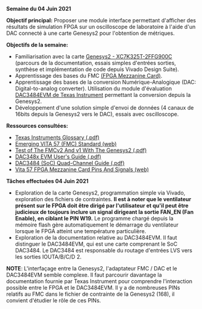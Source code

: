 **Semaine du 04 Juin 2021**

**Objectif principal:** Proposer une module interface permettant d'afficher des résultats de simulation FPGA sur un oscilloscope de laboratoire à l'aide d'un DAC connecté à une carte Genesys2 pour l'obtention de métriques.

**Objectifs de la semaine:**  
- Familiarisation avec la carte [Genesys2 - XC7K325T-2FFG900C](https://reference.digilentinc.com/programmable-logic/genesys-2/reference-manual?redirect=1) (parcours de la documentation, essais simples d'entrées sorties, synthèse et implémentation de code depuis Vivado Design Suite).
- Apprentissage des bases du FMC [(FPGA Mezzanine Card)](https://en.wikipedia.org/wiki/FPGA_Mezzanine_Card).
- Apprentissage des bases de la conversion Numérique-Analogique (DAC: Digital-to-analog converter). Utilisation du module d'évaluation [DAC3484EVM de Texas Instrument](https://www.ti.com/product/DAC3484) permettant la conversion depuis la Genesys2.
- Développement d'une solution simple d'envoi de données (4 canaux de 16bits depuis la Genesys2 vers le DAC), essais avec oscilloscope.

**Ressources consultées:** 
- [Texas Instruments Glossary (.pdf)](https://www.ti.com/lit/ml/slyz022k/slyz022k.pdf?ts=1622839421527&ref_url=https%253A%252F%252Fwww.google.com%252F)
- [Emerging VITA 57 (FMC) Standard (web)](http://vita.mil-embedded.com/articles/introducing-fpga-brings-modularity-fpga-designs/)
- [Test of The FMCv2 And v1 With The Genesys2 (.pdf)](https://indico.cern.ch/event/646676/contributions/2626402/attachments/1486497/2308673/FMC_tested_with_the_Genesys2.pdf)
- [DAC348x EVM User's Guide (.pdf)](https://www.ti.com/lit/ug/slau432a/slau432a.pdf?ts=1622833187012&ref_url=https%253A%252F%252Fwww.ti.com%252Ftool%252FDAC3484EVM)
- [DAC3484 (SoC) Quad-Channel Guide (.pdf)](https://www.ti.com/lit/ds/symlink/dac3484.pdf?ts=1622839791160&ref_url=https%253A%252F%252Fwww.google.com%252F)
- [Vita 57 FPGA Mezzanine Card Pins And Signals (web)](https://fmchub.github.io/appendix/VITA57_FMC_HPC_LPC_SIGNALS_AND_PINOUT.html#hpc_pinout)

**Tâches effectuées 04 Juin 2021**
- Exploration de la carte Genesys2, programmation simple via Vivado, exploration des fichiers de contraintes. **Il est à noter que le ventilateur présent sur le FPGA doit être dirigé par l'utilisateur et qu'il peut être judicieux de toujours inclure un signal dirigeant la sortie FAN_EN (Fan Enable), en ciblant le PIN W19.** Le programme chargé depuis la mémoire flash gère automatiquement le démarrage du ventilateur lorsque le FPGA atteint une température particulière.
- Exploration de la documentation relative au DAC3484EVM. Il faut distinguer le DAC3484EVM, qui est une carte comprenant le SoC DAC3484. Le DAC3484 est responsable du routage d'entrées LVS vers les sorties IOUTA/B/C/D 2.
  
**NOTE**: L'interfaçage entre la Genesys2, l'adaptateur FMC / DAC et le DAC3484EVM semble complexe. Il faut parcourir davantage la documentation fournie par Texas Instrument pour comprendre l'interaction possible entre le FPGA et le DAC3484EVM. Il y a de nombreuses PINs relatifs au FMC dans le fichier de contrainte de la Genesys2 (168), il convient d'étudier le rôle de ces PINs.
